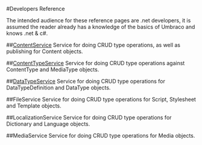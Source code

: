 #Developers Reference

The intended audience for these reference pages are .net developers, it is assumed the reader already has a knowledge of the basics of Umbraco and knows .net & c#.

##[ContentService](ContentService.md)
Service for doing CRUD type operations, as well as publishing for Content objects.

##[ContentTypeService](ContentTypeService.md)
Service for doing CRUD type operations against ContentType and MediaType objects. 

##[DataTypeService](DataTypeService.md)
Service for doing CRUD type operations for DataTypeDefinition and DataType objects.

##FileService
Service for doing CRUD type operations for Script, Stylesheet and Template objects.

##LocalizationService
Service for doing CRUD type operations for Dictionary and Language objects.

##MediaService
Service for doing CRUD type operations for Media objects.